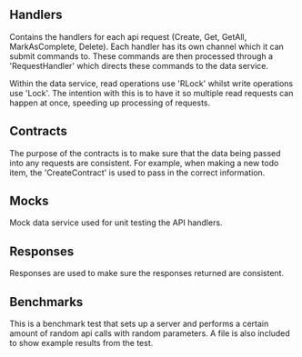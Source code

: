## Handlers

Contains the handlers for each api request (Create, Get, GetAll, MarkAsComplete, Delete). Each handler has its own channel
which it can submit commands to. These commands are then processed through a 'RequestHandler' which directs these commands to 
the data service. 

Within the data service, read operations use 'RLock' whilst write operations use 'Lock'. The intention with
this is to have it so multiple read requests can happen at once, speeding up processing of requests.

## Contracts

The purpose of the contracts is to make sure that the data being passed into any requests are consistent. For example, when
making a new todo item, the 'CreateContract' is used to pass in the correct information.

## Mocks

Mock data service used for unit testing the API handlers.

## Responses

Responses are used to make sure the responses returned are consistent.

## Benchmarks

This is a benchmark test that sets up a server and performs a certain amount of random api calls with random parameters. A file
is also included to show example results from the test.
